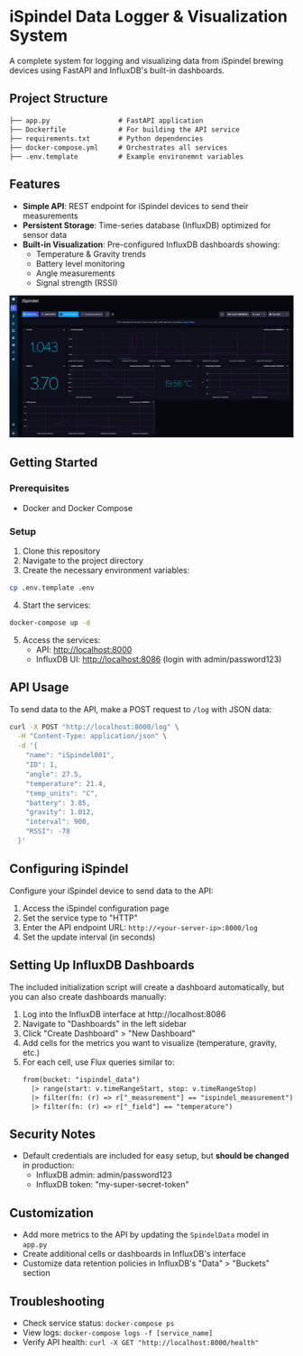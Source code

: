 # iSpindel Data Logger & Visualization System

A complete system for logging and visualizing data from iSpindel brewing devices using FastAPI and InfluxDB's built-in dashboards.

## Project Structure

```
├── app.py                 # FastAPI application
├── Dockerfile             # For building the API service
├── requirements.txt       # Python dependencies
├── docker-compose.yml     # Orchestrates all services
├── .env.template          # Example environemnt variables
```

## Features

- **Simple API**: REST endpoint for iSpindel devices to send their measurements
- **Persistent Storage**: Time-series database (InfluxDB) optimized for sensor data
- **Built-in Visualization**: Pre-configured InfluxDB dashboards showing:
  - Temperature & Gravity trends
  - Battery level monitoring
  - Angle measurements
  - Signal strength (RSSI)

![dashboard](./assets/images/dashboard.png)

## Getting Started

### Prerequisites

- Docker and Docker Compose

### Setup

1. Clone this repository
2. Navigate to the project directory
3. Create the necessary environment variables:

```bash
cp .env.template .env
```

4. Start the services:

```bash
docker-compose up -d
```

5. Access the services:
   - API: [http://localhost:8000](http://localhost:8000)
   - InfluxDB UI: [http://localhost:8086](http://localhost:8086) (login with admin/password123)

## API Usage

To send data to the API, make a POST request to `/log` with JSON data:

```bash
curl -X POST "http://localhost:8000/log" \
  -H "Content-Type: application/json" \
  -d '{
    "name": "iSpindel001",
    "ID": 1,
    "angle": 27.5,
    "temperature": 21.4,
    "temp_units": "C",
    "battery": 3.85,
    "gravity": 1.012,
    "interval": 900,
    "RSSI": -78
  }'
```

## Configuring iSpindel

Configure your iSpindel device to send data to the API:

1. Access the iSpindel configuration page
2. Set the service type to "HTTP"
3. Enter the API endpoint URL: `http://<your-server-ip>:8000/log`
4. Set the update interval (in seconds)

## Setting Up InfluxDB Dashboards

The included initialization script will create a dashboard automatically, but you can also create dashboards manually:

1. Log into the InfluxDB interface at http://localhost:8086
2. Navigate to "Dashboards" in the left sidebar
3. Click "Create Dashboard" > "New Dashboard"
4. Add cells for the metrics you want to visualize (temperature, gravity, etc.)
5. For each cell, use Flux queries similar to:
   ```
   from(bucket: "ispindel_data")
     |> range(start: v.timeRangeStart, stop: v.timeRangeStop)
     |> filter(fn: (r) => r["_measurement"] == "ispindel_measurement")
     |> filter(fn: (r) => r["_field"] == "temperature")
   ```

## Security Notes

- Default credentials are included for easy setup, but **should be changed** in production:
  - InfluxDB admin: admin/password123
  - InfluxDB token: "my-super-secret-token"

## Customization

- Add more metrics to the API by updating the `SpindelData` model in `app.py`
- Create additional cells or dashboards in InfluxDB's interface
- Customize data retention policies in InfluxDB's "Data" > "Buckets" section

## Troubleshooting

- Check service status: `docker-compose ps`
- View logs: `docker-compose logs -f [service_name]`
- Verify API health: `curl -X GET "http://localhost:8000/health"`